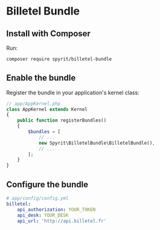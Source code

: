 Billetel Bundle
===============

## Install with Composer

Run:

```bash
composer require spyrit/billetel-bundle
```


## Enable the bundle

Register the bundle in your application's kernel class:

```php
// app/AppKernel.php
class AppKernel extends Kernel
{
    public function registerBundles()
    {
        $bundles = [
            // ...
            new Spyrit\BilletelBundle\BilletelBundle(),
            // ...
        ];
    }
}
```

## Configure the bundle

```yaml
# app/config/config.yml
billetel:
    api_authorization: YOUR_TOKEN
    api_desk: YOUR_DESK
    api_url: 'http://api.billetel.fr'
```
